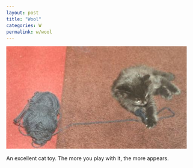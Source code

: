 ```yaml
---
layout: post
title: "Wool"
categories: W
permalink: w/wool
---
```


<img src="/images/w/wool.jpg">

An excellent cat toy. The more you play with it, the more appears.
